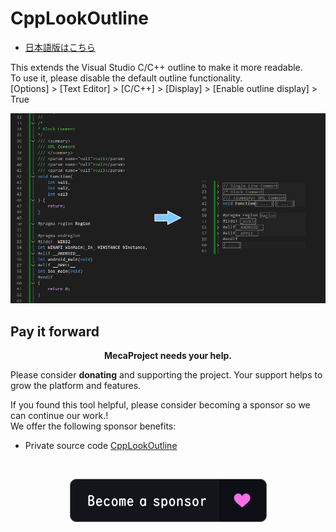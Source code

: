 # CppLookOutline  
- [日本語版はこちら](README.ja.md)  
  
This extends the Visual Studio C/C++ outline to make it more readable.  
To use it, please disable the default outline functionality.  
[Options] > [Text Editor] > [C/C++] > [Display] > [Enable outline display] > True  

![プレビュー](./CppLookOutline/preview.png)  

## Pay it forward  
<p align="center">
	<strong>MecaProject needs your help.</strong>
</p>  
Please consider <strong>donating</strong> and supporting the project. Your support helps to grow the platform and features.<br>  

If you found this tool helpful, please consider becoming a sponsor so we can continue our work.!  
We offer the following sponsor benefits: 
- Private source code [CppLookOutline](https://github.com/mmeeccaa/CppLookOutline)  
<br>  
  
<p align="center">
  <a href="https://github.com/sponsors/mmeeccaa">
    <img src="./CppLookOutline/become_a_sponsor.png" alt="Become a sponsor">
  </a>
</p>  
